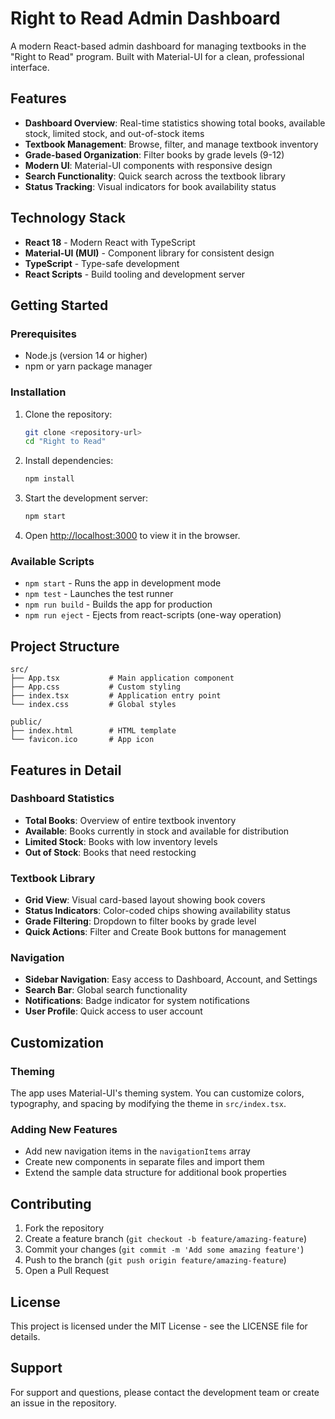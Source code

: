 # Right to Read Admin Dashboard

A modern React-based admin dashboard for managing textbooks in the "Right to Read" program. Built with Material-UI for a clean, professional interface.

## Features

- **Dashboard Overview**: Real-time statistics showing total books, available stock, limited stock, and out-of-stock items
- **Textbook Management**: Browse, filter, and manage textbook inventory
- **Grade-based Organization**: Filter books by grade levels (9-12)
- **Modern UI**: Material-UI components with responsive design
- **Search Functionality**: Quick search across the textbook library
- **Status Tracking**: Visual indicators for book availability status

## Technology Stack

- **React 18** - Modern React with TypeScript
- **Material-UI (MUI)** - Component library for consistent design
- **TypeScript** - Type-safe development
- **React Scripts** - Build tooling and development server

## Getting Started

### Prerequisites

- Node.js (version 14 or higher)
- npm or yarn package manager

### Installation

1. Clone the repository:
   ```bash
   git clone <repository-url>
   cd "Right to Read"
   ```

2. Install dependencies:
   ```bash
   npm install
   ```

3. Start the development server:
   ```bash
   npm start
   ```

4. Open [http://localhost:3000](http://localhost:3000) to view it in the browser.

### Available Scripts

- `npm start` - Runs the app in development mode
- `npm test` - Launches the test runner
- `npm run build` - Builds the app for production
- `npm run eject` - Ejects from react-scripts (one-way operation)

## Project Structure

```
src/
├── App.tsx           # Main application component
├── App.css           # Custom styling
├── index.tsx         # Application entry point
└── index.css         # Global styles

public/
├── index.html        # HTML template
└── favicon.ico       # App icon
```

## Features in Detail

### Dashboard Statistics
- **Total Books**: Overview of entire textbook inventory
- **Available**: Books currently in stock and available for distribution
- **Limited Stock**: Books with low inventory levels
- **Out of Stock**: Books that need restocking

### Textbook Library
- **Grid View**: Visual card-based layout showing book covers
- **Status Indicators**: Color-coded chips showing availability status
- **Grade Filtering**: Dropdown to filter books by grade level
- **Quick Actions**: Filter and Create Book buttons for management

### Navigation
- **Sidebar Navigation**: Easy access to Dashboard, Account, and Settings
- **Search Bar**: Global search functionality
- **Notifications**: Badge indicator for system notifications
- **User Profile**: Quick access to user account

## Customization

### Theming
The app uses Material-UI's theming system. You can customize colors, typography, and spacing by modifying the theme in `src/index.tsx`.

### Adding New Features
- Add new navigation items in the `navigationItems` array
- Create new components in separate files and import them
- Extend the sample data structure for additional book properties

## Contributing

1. Fork the repository
2. Create a feature branch (`git checkout -b feature/amazing-feature`)
3. Commit your changes (`git commit -m 'Add some amazing feature'`)
4. Push to the branch (`git push origin feature/amazing-feature`)
5. Open a Pull Request

## License

This project is licensed under the MIT License - see the LICENSE file for details.

## Support

For support and questions, please contact the development team or create an issue in the repository.
